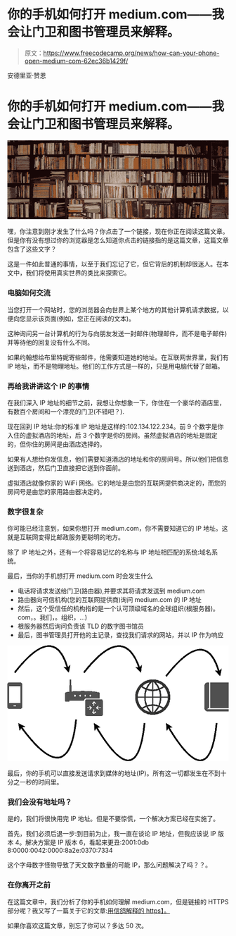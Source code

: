# 你的手机如何打开 medium.com——我会让门卫和图书管理员来解释。

> 原文：<https://www.freecodecamp.org/news/how-can-your-phone-open-medium-com-62ec36b1429f/>

安德里亚·赞恩

# 你的手机如何打开 medium.com——我会让门卫和图书管理员来解释。

![bsEqi6VCsE9m3Fq0pyuhEhr2N1ddoDy-LZYv](img/1e08f25eefbb6cd40b1fb46508996830.png)

嘿，你注意到刚才发生了什么吗？你点击了一个链接，现在你正在阅读这篇文章。但是你有没有想过你的浏览器是怎么知道你点击的链接指的是这篇文章，这篇文章包含了这些文字？

这是一件如此普通的事情，以至于我们忘记了它，但它背后的机制却很迷人。在本文中，我们将使用真实世界的类比来探索它。

### 电脑如何交流

当您打开一个网站时，您的浏览器会向世界上某个地方的其他计算机请求数据，以便向您显示该页面(例如，您正在阅读的文本)。

这种询问另一台计算机的行为与向朋友发送一封邮件(物理邮件，而不是电子邮件)并等待他的回复没有什么不同。

如果约翰想给布里特妮寄些邮件，他需要知道她的地址。在互联网世界里，我们有 IP 地址，而不是物理地址。他们的工作方式是一样的，只是用电脑代替了邮箱。

### 再给我讲讲这个 IP 的事情

在我们深入 IP 地址的细节之前，我想让你想象一下，你住在一个豪华的酒店里，有数百个房间和一个漂亮的门卫(不错吧？).

现在回到 IP 地址:你的标准 IP 地址是这样的:102.134.122.234。前 9 个数字是你入住的虚拟酒店的地址，后 3 个数字是你的房间。虽然虚拟酒店的地址是固定的，但你住的房间是由酒店选择的。

如果有人想给你发信息，他们需要知道酒店的地址和你的房间号。所以他们把信息送到酒店，然后门卫直接把它送到你面前。

虚拟酒店就像你家的 WiFi 网络。它的地址是由您的互联网提供商决定的，而您的房间号是由您的家用路由器决定的。

### 数字很复杂

你可能已经注意到，如果你想打开 medium.com，你不需要知道它的 IP 地址。这就是互联网变得比邮政服务更聪明的地方。

除了 IP 地址之外，还有一个将容易记忆的名称与 IP 地址相匹配的系统:域名系统。

最后，当你的手机想打开 medium.com 时会发生什么

*   电话将请求发送给门卫(路由器),并要求其将请求发送到 medium.com
*   路由器向可信机构(您的互联网提供商)询问 medium.com 的 IP 地址
*   然后，这个受信任的机构指的是一个认可顶级域名的全球组织(根服务器)。com，。我们，。组织，…)
*   根服务器然后询问负责该 TLD 的数字图书馆员
*   最后，图书管理员打开他的主记录，查找我们请求的网站，并以 IP 作为响应

![9WfzmmiTuw5U2o4YwfFGfM4U2frg8OXY4k08](img/efdd69b43832f40ea508b434cee582b2.png)

最后，你的手机可以直接发送请求到媒体的地址(IP)。所有这一切都发生在不到十分之一秒的时间里。

### 我们会没有地址吗？

是的，我们将很快用完 IP 地址。但是不要惊慌，一个解决方案已经在实施了。

首先，我们必须后退一步:到目前为止，我一直在谈论 IP 地址，但我应该说 IP 版本 4。解决方案是 IP 版本 6，看起来更丑:2001:0db 8:0000:0042:0000:8a2e:0370:7334

这个字母数字怪物导致了天文数字数量的可能 IP，那么问题解决了吗？？。

### 在你离开之前

在这篇文章中，我们分析了你的手机如何理解 medium.com，但是链接的 HTTPS 部分呢？我又写了一篇关于它的文章:[用信鸽解释的 https】。](https://medium.freecodecamp.org/https-explained-with-carrier-pigeons-7029d2193351)

如果你喜欢这篇文章，别忘了你可以？多达 50 次。
